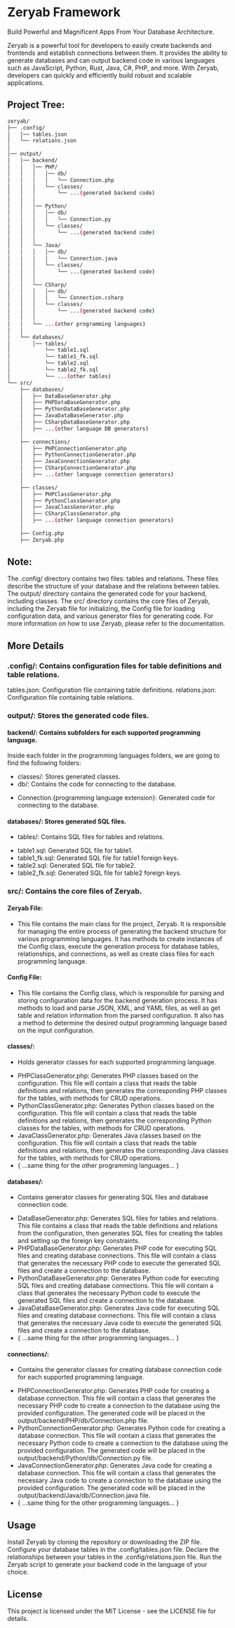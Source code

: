 # Zeryab Framework
Build Powerful and Magnificent Apps From Your Database Architecture.

Zeryab is a powerful tool for developers to easily create backends and frontends and establish connections between them. It provides the ability to generate databases and can output backend code in various languages such as JavaScript, Python, Rust, Java, C#, PHP, and more. With Zeryab, developers can quickly and efficiently build robust and scalable applications.

## Project Tree:

```bash
zeryab/
├── .config/
│   │── tables.json
│   └── relations.json
│
│── output/
│   │── backend/
│   │   │── PHP/
│   │   │   │── db/
│   │   │   │   └── Connection.php
│   │   │   └── classes/
│   │   │       └── ...(generated backend code)
│   │   │
│   │   │── Python/
│   │   │   │── db/
│   │   │   │   └── Connection.py
│   │   │   └── classes/
│   │   │       └── ...(generated backend code)
│   │   │
│   │   └── Java/
│   │   │   │── db/
│   │   │   │   └── Connection.java
│   │   │   └── classes/
│   │   │       └── ...(generated backend code)
│   │   │
│   │   └── CSharp/
│   │   │   │── db/
│   │   │   │   └── Connection.csharp
│   │   │   └── classes/
│   │   │       └── ...(generated backend code)
│   │   │
│   │   └── ...(other programming languages)
│   │
│   └── databases/
│       │── tables/
│           └── table1.sql
│           └── table1_fk.sql
│           └── table2.sql
│           └── table2_fk.sql
│           └── ...(other tables)
└── src/
    ├── databases/
    │   ├── DataBaseGenerator.php
    │   ├── PHPDataBaseGenerator.php
    │   ├── PythonDataBaseGenerator.php
    │   ├── JavaDataBaseGenerator.php
    │   ├── CSharpDataBaseGenerator.php
    │   ├── ...(other language DB generators)
    │
    ├── connections/
    │   ├── PHPConnectionGenerator.php
    │   ├── PythonConnectionGenerator.php
    │   ├── JavaConnectionGenerator.php
    │   ├── CSharpConnectionGenerator.php
    │   ├── ...(other language connection generators)
    │
    ├── classes/
    │   ├── PHPClassGenerator.php
    │   ├── PythonClassGenerator.php
    │   ├── JavaClassGenerator.php
    │   ├── CSharpClassGenerator.php
    │   ├── ...(other language connection generators)
    │
    ├── Config.php
    ├── Zeryab.php
```

## Note:
The .config/ directory contains two files: tables and relations. These files describe the structure of your database and the relations between tables.
The output/ directory contains the generated code for your backend, including classes.
The src/ directory contains the core files of Zeryab, including the Zeryab file for initializing, the Config file for loading configuration data, and various generator files for generating code.
For more information on how to use Zeryab, please refer to the documentation.

## More Details
### .config/: Contains configuration files for table definitions and table relations.
tables.json: Configuration file containing table definitions.
relations.json: Configuration file containing table relations.

### output/: Stores the generated code files.
#### backend/: Contains subfolders for each supported programming language.

Inside each folder in the programming languages folders, we are going to find the following folders:
- classes/: Stores generated classes.
- db/: Contains the code for connecting to the database.
* Connection.{programming language extension}: Generated code for connecting to the database.

#### databases/: Stores generated SQL files.
- tables/: Contains SQL files for tables and relations.
* table1.sql: Generated SQL file for table1.
* table1_fk.sql: Generated SQL file for table1 foreign keys.
* table2.sql: Generated SQL file for table2.
* table2_fk.sql: Generated SQL file for table2 foreign keys.

### src/: Contains the core files of Zeryab.
#### Zeryab File: 
- This file contains the main class for the project, Zeryab. It is responsible for managing the entire process of generating the backend structure for various programming languages. It has methods to create instances of the Config class, execute the generation process for database tables, relationships, and connections, as well as create class files for each programming language.

#### Config File: 
- This file contains the Config class, which is responsible for parsing and storing configuration data for the backend generation process. It has methods to load and parse JSON, XML, and YAML files, as well as get table and relation information from the parsed configuration. It also has a method to determine the desired output programming language based on the input configuration.

#### classes/: 
- Holds generator classes for each supported programming language.

* PHPClassGenerator.php: Generates PHP classes based on the configuration. This file will contain a class that reads the table definitions and relations, then generates the corresponding PHP classes for the tables, with methods for CRUD operations.
* PythonClassGenerator.php: Generates Python classes based on the configuration. This file will contain a class that reads the table definitions and relations, then generates the corresponding Python classes for the tables, with methods for CRUD operations.
* JavaClassGenerator.php: Generates Java classes based on the configuration. This file will contain a class that reads the table definitions and relations, then generates the corresponding Java classes for the tables, with methods for CRUD operations.
* { ...same thing for the other programming languages... }

#### databases/: 
- Contains generator classes for generating SQL files and database connection code.
* DataBaseGenerator.php: Generates SQL files for tables and relations. This file contains a class that reads the table definitions and relations from the configuration, then generates SQL files for creating the tables and setting up the foreign key constraints.
* PHPDataBaseGenerator.php: Generates PHP code for executing SQL files and creating database connections. This file will contain a class that generates the necessary PHP code to execute the generated SQL files and create a connection to the database.
* PythonDataBaseGenerator.php: Generates Python code for executing SQL files and creating database connections. This file will contain a class that generates the necessary Python code to execute the generated SQL files and create a connection to the database.
* JavaDataBaseGenerator.php: Generates Java code for executing SQL files and creating database connections. This file will contain a class that generates the necessary Java code to execute the generated SQL files and create a connection to the database.
* { ...same thing for the other programming languages... }

#### connections/: 
- Contains the generator classes for creating database connection code for each supported programming language.
* PHPConnectionGenerator.php: Generates PHP code for creating a database connection. This file will contain a class that generates the necessary PHP code to create a connection to the database using the provided configuration. The generated code will be placed in the output/backend/PHP/db/Connection.php file.
* PythonConnectionGenerator.php: Generates Python code for creating a database connection. This file will contain a class that generates the necessary Python code to create a connection to the database using the provided configuration. The generated code will be placed in the output/backend/Python/db/Connection.py file.
* JavaConnectionGenerator.php: Generates Java code for creating a database connection. This file will contain a class that generates the necessary Java code to create a connection to the database using the provided configuration. The generated code will be placed in the output/backend/Java/db/Connection.java file.
* { ...same thing for the other programming languages... }


## Usage
Install Zeryab by cloning the repository or downloading the ZIP file.
Configure your database tables in the .config/tables.json file.
Declare the relationships between your tables in the .config/relations.json file.
Run the Zeryab script to generate your backend code in the language of your choice.

## License
This project is licensed under the MIT License - see the LICENSE file for details.
